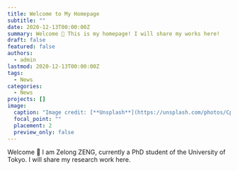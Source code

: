 ```yaml
---
title: Welcome to My Homepage
subtitle: ""
date: 2020-12-13T00:00:00Z
summary: Welcome 👋 This is my homepage! I will share my works here!
draft: false
featured: false
authors:
  - admin
lastmod: 2020-12-13T00:00:00Z
tags:
  - News
categories:
  - News
projects: []
image:
  caption: "Image credit: [**Unsplash**](https://unsplash.com/photos/CpkOjOcXdUY)"
  focal_point: ""
  placement: 2
  preview_only: false
---
```

Welcome 👋 I am Zelong ZENG, currently a PhD student of the University of Tokyo. I will share my research work  here.
